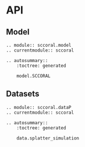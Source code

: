 # API

## Model

```{eval-rst}
.. module:: sccoral.model
.. currentmodule:: sccoral

.. autosummary::
    :toctree: generated

    model.SCCORAL
```

## Datasets

```{eval-rst}
.. module:: sccoral.dataP
.. currentmodule:: sccoral

.. autosummary::
    :toctree: generated

    data.splatter_simulation

```

<!--
## Tools

```{eval-rst}
.. module:: sccoral.tl
.. currentmodule:: sccoral

.. autosummary::
    :toctree: generated
``` -->

<!-- ## Plotting

```{eval-rst}
.. module:: sccoral.pl
.. currentmodule:: sccoral

.. autosummary::
    :toctree: generated

    pl.basic_plot
    pl.BasicClass
``` -->
